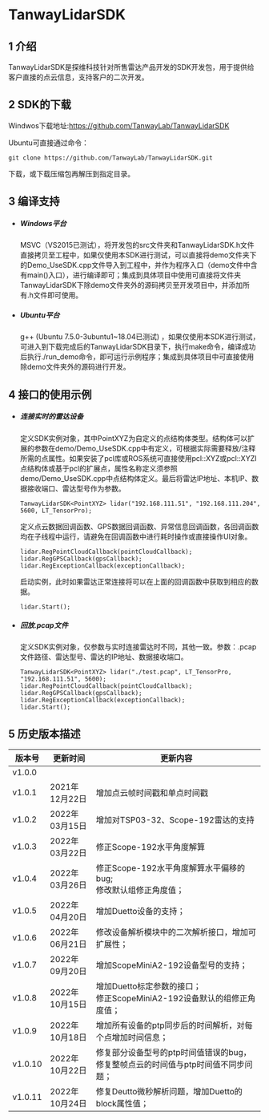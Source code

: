 # TanwayLidarSDK

## 1 介绍

TanwayLidarSDK是探维科技针对所售雷达产品开发的SDK开发包，用于提供给客户直接的点云信息，支持客户的二次开发。

## 2 SDK的下载

Windwos下载地址:https://github.com/TanwayLab/TanwayLidarSDK

Ubuntu可直接通过命令：

```
git clone https://github.com/TanwayLab/TanwayLidarSDK.git
```

下载，或下载压缩包再解压到指定目录。

## 3 编译支持

- ##### Windows平台

  MSVC（VS2015已测试），将开发包的src文件夹和TanwayLidarSDK.h文件直接拷贝至工程中，如果仅使用本SDK进行测试，可以直接将demo文件夹下的Demo_UseSDK.cpp文件导入到工程中，并作为程序入口（demo文件中含有main()入口），进行编译即可；集成到具体项目中使用可直接将文件夹TanwayLidarSDK下除demo文件夹外的源码拷贝至开发项目中，并添加所有.h文件即可使用。

- ##### Ubuntu平台

  g++ (Ubuntu 7.5.0-3ubuntu1~18.04已测试) ，如果仅使用本SDK进行测试，可进入到下载完成后的TanwayLidarSDK目录下，执行make命令，编译成功后执行./run_demo命令，即可运行示例程序；集成到具体项目中可直接使用除demo文件夹外的源码进行开发。

## 4 接口的使用示例

- ##### 连接实时的雷达设备

  定义SDK实例对象，其中PointXYZ为自定义的点结构体类型。结构体可以扩展的参数在demo/Demo_UseSDK.cpp中有定义，可根据实际需要释放/注释所需的点属性。如果安装了pcl库或ROS系统可直接使用pcl::XYZ或pcl::XYZI点结构体或基于pcl的扩展点，属性名称定义须参照demo/Demo_UseSDK.cpp中点结构体定义。最后将雷达IP地址、本机IP、数据接收端口、雷达型号作为参数。

  ```
  TanwayLidarSDK<PointXYZ> lidar("192.168.111.51", "192.168.111.204", 5600, LT_TensorPro);
  ```

  定义点云数据回调函数、GPS数据回调函数、异常信息回调函数，各回调函数均在子线程中运行，请避免在回调函数中进行耗时操作或直接操作UI对象。

  ```
  lidar.RegPointCloudCallback(pointCloudCallback);
  lidar.RegGPSCallback(gpsCallback);
  lidar.RegExceptionCallback(exceptionCallback);
  ```

  启动实例，此时如果雷达正常连接将可以在上面的回调函数中获取到相应的数据。 

  ```
  lidar.Start();
  ```

- ##### 回放.pcap文件

  定义SDK实例对象，仅参数与实时连接雷达时不同，其他一致。参数：.pcap文件路径、雷达型号、雷达的IP地址、数据接收端口。

  ```
  TanwayLidarSDK<PointXYZ> lidar("./test.pcap", LT_TensorPro, "192.168.111.51", 5600);
  lidar.RegPointCloudCallback(pointCloudCallback);
  lidar.RegGPSCallback(gpsCallback);
  lidar.RegExceptionCallback(exceptionCallback);
  lidar.Start();
  ```

## 5 历史版本描述

| 版本号  | 更新时间       | 更新内容                                                     |
| ------- | -------------- | ------------------------------------------------------------ |
| v1.0.0  |                |                                                              |
| v1.0.1  | 2021年12月22日 | 增加点云帧时间戳和单点时间戳                                 |
| v1.0.2  | 2022年03月15日 | 增加对TSP03-32、Scope-192雷达的支持                          |
| v1.0.3  | 2022年03月22日 | 修正Scope-192水平角度解算                                    |
| v1.0.4  | 2022年03月26日 | 修正Scope-192水平角度解算水平偏移的bug;<br />修改默认组修正角度值； |
| v1.0.5  | 2022年04月20日 | 增加Duetto设备的支持；                                       |
| v1.0.6  | 2022年06月21日 | 修改设备解析模块中的二次解析接口，增加可扩展性；             |
| v1.0.7  | 2022年09月20日 | 增加ScopeMiniA2-192设备型号的支持；                          |
| v1.0.8  | 2022年10月15日 | 增加Duetto标定参数的接口；<br />修正ScopeMiniA2-192设备默认的组修正角度值； |
| v1.0.9  | 2022年10月18日 | 增加所有设备的ptp同步后的时间解析，对每个点增加时间信息；    |
| v1.0.10 | 2022年10月22日 | 修复部分设备型号的ptp时间值错误的bug，修复整帧点云的时间值与ptp时间值不同步问题； |
| v1.0.11 | 2022年10月24日 | 修复Deutto微秒解析问题，增加Duetto的block属性值；            |
